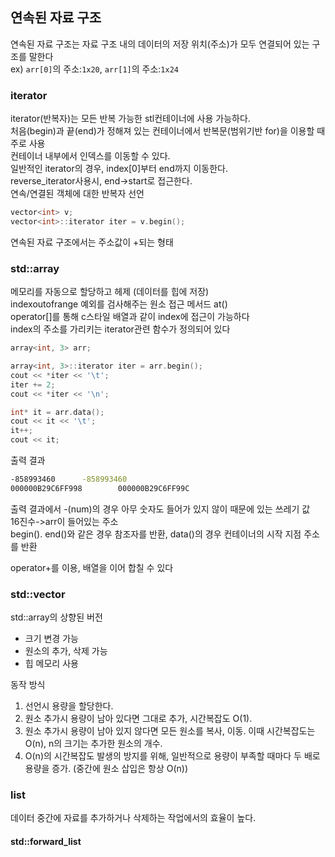 ## 연속된 자료 구조
연속된 자료 구조는 자료 구조 내의 데이터의 저장 위치(주소)가 모두 연결되어 있는 구조를 말한다  
ex) `arr[0]`의 주소:`1x20`, `arr[1]`의 주소:`1x24`  
  
### iterator
iterator(반복자)는 모든 반복 가능한 stl컨테이너에 사용 가능하다.  
처음(begin)과 끝(end)가 정해져 있는 컨테이너에서 반복문(범위기반 for)을 이용할 때 주로 사용  
컨테이너 내부에서 인덱스를 이동할 수 있다.  
일반적인 iterator의 경우, index[0]부터 end까지 이동한다.  
reverse_iterator사용시, end->start로 접근한다.  
연속/연결된 객체에 대한 반복자 선언
```cpp
vector<int> v;
vector<int>::iterator iter = v.begin();
```
  
연속된 자료 구조에서는 주소값이 +되는 형태  
  
### std::array
메모리를 자동으로 할당하고 헤제 (데이터를 힙에 저장)  
indexoutofrange 예외를 검사해주는 원소 접근 메서드 at()  
operator[]를 통해 c스타일 배열과 같이 index에 접근이 가능하다  
index의 주소를 가리키는 iterator관련 함수가 정의되어 있다  
```cpp
array<int, 3> arr;

array<int, 3>::iterator iter = arr.begin();
cout << *iter << '\t';
iter += 2;
cout << *iter << '\n';

int* it = arr.data();
cout << it << '\t';
it++;
cout << it;
```
출력 결과
```cmd
-858993460      -858993460
000000B29C6FF998        000000B29C6FF99C
```
출력 결과에서 -(num)의 경우 아무 숫자도 들어가 있지 않이 때문에 있는 쓰레기 값  
16진수->arr이 들어있는 주소  
begin(). end()와 같은 경우 참조자를 반환, data()의 경우 컨테이너의 시작 지점 주소를 반환  
  
operator+를 이용, 배열을 이어 합칠 수 있다  
  
  
### std::vector

std::array의 상향된 버전
- 크기 변경 가능
- 원소의 추가, 삭제 가능
- 힙 메모리 사용

동작 방식
1. 선언시 용량을 할당한다.
2. 원소 추가시 용량이 남아 있다면 그대로 추가, 시간복잡도 O(1).
3. 원소 추가시 용량이 남아 있지 않다면 모든 원소를 복사, 이동.  이때 시간복잡도는 O(n), n의 크기는 추가한 원소의 개수.
4. O(n)의 시간복잡도 발생의 방지를 위해, 일반적으로 용량이 부족할 때마다 두 배로 용량을 증가.  (중간에 원소 삽입은 항상 O(n))

### list
데이터 중간에 자료를 추가하거나 삭제하는 작업에서의 효율이 높다.  

#### std::forward_list
